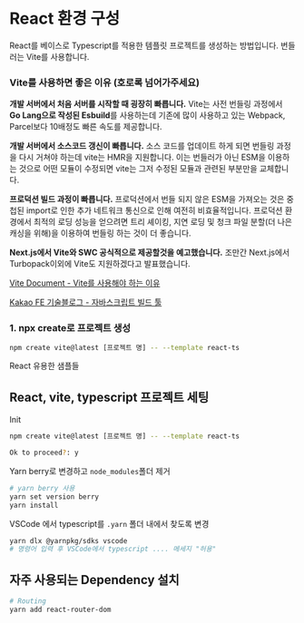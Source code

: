 # React 환경 구성

React를 베이스로 Typescript를 적용한 템플릿 프로젝트를 생성하는 방법입니다.
번들러는 Vite를 사용합니다.

### Vite를 사용하면 좋은 이유 (호로록 넘어가주세요)

**개발 서버에서 처음 서버를 시작할 때 굉장히 빠릅니다.** Vite는 사전 번들링 과정에서 **Go Lang으로 작성된 Esbuild**를 사용하는데 기존에 많이 사용하고 있는 Webpack, Parcel보다 10배정도 빠른 속도를 제공합니다.

**개발 서버에서 소스코드 갱신이 빠릅니다.** 소스 코드를 업데이트 하게 되면 번들링 과정을 다시 거쳐야 하는데 vite는 HMR을 지원합니다. 이는 번들러가 아닌 ESM을 이용하는 것으로 어떤 모듈이 수정되면 vite는 그저 수정된 모듈과 관련된 부분만을 교체합니다.

**프로덕션 빌드 과정이 빠릅니다.** 프로덕션에서 번들 되지 않은 ESM을 가져오는 것은 중첩된 import로 인한 추가 네트워크 통신으로 인해 여전히 비효율적입니다. 프로덕션 환경에서 최적의 로딩 성능을 얻으려면 트리 셰이킹, 지연 로딩 및 청크 파일 분할(더 나은 캐싱을 위해)을 이용하여 번들링 하는 것이 더 좋습니다.

**Next.js에서 Vite와 SWC 공식적으로 제공할것을 예고했습니다.** 조만간 Next.js에서 Turbopack이외에 Vite도 지원하겠다고 발표했습니다.

[Vite Document - Vite를 사용해야 하는 이유](https://ko.vitejs.dev/guide/why.html)

[Kakao FE 기술블로그 - 자바스크립트 빌드 툴](https://fe-developers.kakaoent.com/2022/220217-learn-babel-terser-swc/)

### 1. npx create로 프로젝트 생성

```bash
npm create vite@latest [프로젝트 명] -- --template react-ts
```

React 유용한 샘플들

## React, vite, typescript 프로젝트 세팅

Init

```bash
npm create vite@latest [프로젝트 명] -- --template react-ts
```

```bash
Ok to proceed?: y
```

Yarn berry로 변경하고 `node_modules`폴더 제거

```bash
# yarn berry 사용
yarn set version berry
yarn install
```

VSCode 에서 typescript를 `.yarn` 폴더 내에서 찾도록 변경

```bash
yarn dlx @yarnpkg/sdks vscode
# 명령어 입력 후 VSCode에서 typescript .... 메세지 "허용"
```

## 자주 사용되는 Dependency 설치

```bash
# Routing
yarn add react-router-dom
```
